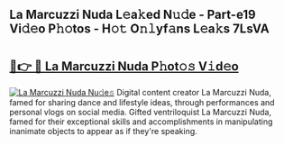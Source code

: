 ## La Marcuzzi Nuda L𝚎a𝚔ed N𝚞𝚍e - Part-e19 Vi𝚍𝚎o P𝚑𝚘tos - H𝚘𝚝 O𝚗𝚕yf𝚊ns L𝚎a𝚔s 7LsVA

# <h2><a href="http://kf60am.oniu.top/?m=La+Marcuzzi+Nuda">🔗👉 🔴 La Marcuzzi Nuda P𝚑ot𝚘𝚜 V𝚒d𝚎o</a></h2>

[![La Marcuzzi Nuda Nu𝚍e𝚜](https://i.imgur.com/0qMVB7G.gif)](http://kf60am.oniu.top/?m=La+Marcuzzi+Nuda)
Digital content creator La Marcuzzi Nuda, famed for sharing dance and lifestyle ideas, through performances and personal vlogs on social media. Gifted ventriloquist La Marcuzzi Nuda, famed for their exceptional skills and accomplishments in manipulating inanimate objects to appear as if they're speaking.  

